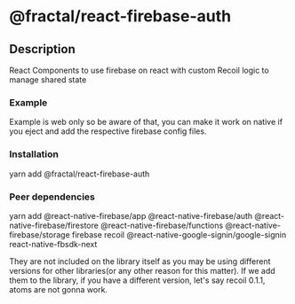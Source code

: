 # @fractal/react-firebase-auth

## Description

React Components to use firebase on react with custom Recoil logic to manage shared state

### Example

Example is web only so be aware of that, you can make it work on native if you eject and add the respective firebase config files.

### Installation

yarn add @fractal/react-firebase-auth

### Peer dependencies

yarn add @react-native-firebase/app @react-native-firebase/auth @react-native-firebase/firestore @react-native-firebase/functions @react-native-firebase/storage firebase recoil @react-native-google-signin/google-signin react-native-fbsdk-next

They are not included on the library itself as you may be using different versions for other libraries(or any other reason for this matter). If we add them to the library, if you have a different version, let's say recoil 0.1.1, atoms are not gonna work.
